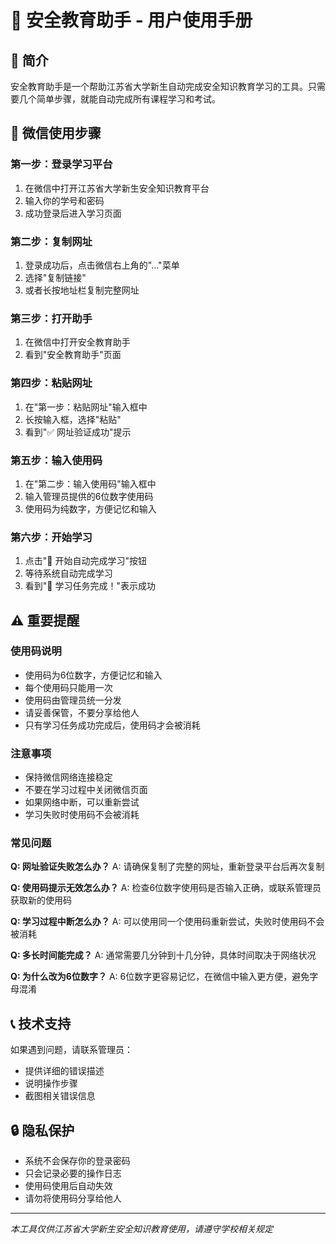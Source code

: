 # 📱 安全教育助手 - 用户使用手册

## 🎯 简介

安全教育助手是一个帮助江苏省大学新生自动完成安全知识教育学习的工具。只需要几个简单步骤，就能自动完成所有课程学习和考试。

## 📱 微信使用步骤

### 第一步：登录学习平台
1. 在微信中打开江苏省大学新生安全知识教育平台
2. 输入你的学号和密码
3. 成功登录后进入学习页面

### 第二步：复制网址
1. 登录成功后，点击微信右上角的"..."菜单
2. 选择"复制链接"
3. 或者长按地址栏复制完整网址

### 第三步：打开助手
1. 在微信中打开安全教育助手
2. 看到"安全教育助手"页面

### 第四步：粘贴网址
1. 在"第一步：粘贴网址"输入框中
2. 长按输入框，选择"粘贴"
3. 看到"✅ 网址验证成功"提示

### 第五步：输入使用码
1. 在"第二步：输入使用码"输入框中
2. 输入管理员提供的6位数字使用码
3. 使用码为纯数字，方便记忆和输入

### 第六步：开始学习
1. 点击"🚀 开始自动完成学习"按钮
2. 等待系统自动完成学习
3. 看到"🎉 学习任务完成！"表示成功

## ⚠️ 重要提醒

### 使用码说明
- 使用码为6位数字，方便记忆和输入
- 每个使用码只能用一次
- 使用码由管理员统一分发
- 请妥善保管，不要分享给他人
- 只有学习任务成功完成后，使用码才会被消耗

### 注意事项
- 保持微信网络连接稳定
- 不要在学习过程中关闭微信页面
- 如果网络中断，可以重新尝试
- 学习失败时使用码不会被消耗

### 常见问题

**Q: 网址验证失败怎么办？**
A: 请确保复制了完整的网址，重新登录平台后再次复制

**Q: 使用码提示无效怎么办？**
A: 检查6位数字使用码是否输入正确，或联系管理员获取新的使用码

**Q: 学习过程中断怎么办？**
A: 可以使用同一个使用码重新尝试，失败时使用码不会被消耗

**Q: 多长时间能完成？**
A: 通常需要几分钟到十几分钟，具体时间取决于网络状况

**Q: 为什么改为6位数字？**
A: 6位数字更容易记忆，在微信中输入更方便，避免字母混淆

## 📞 技术支持

如果遇到问题，请联系管理员：
- 提供详细的错误描述
- 说明操作步骤
- 截图相关错误信息

## 🔒 隐私保护

- 系统不会保存你的登录密码
- 只会记录必要的操作日志
- 使用码使用后自动失效
- 请勿将使用码分享给他人

---

*本工具仅供江苏省大学新生安全知识教育使用，请遵守学校相关规定*
